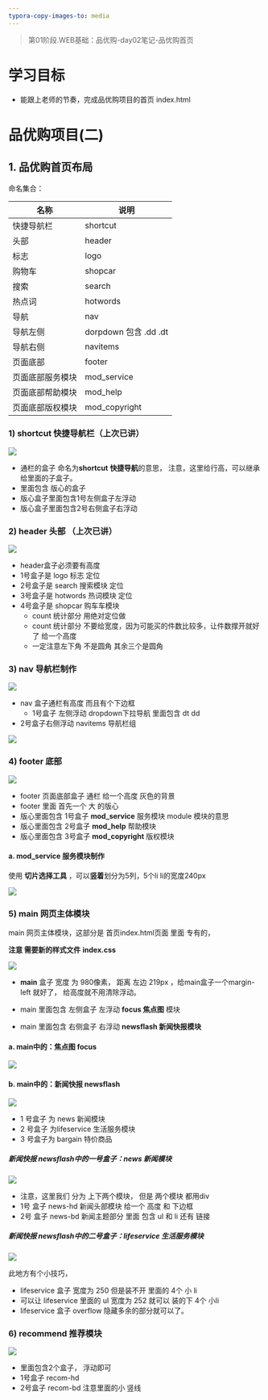 ```yaml
---
typora-copy-images-to: media
---
```


> 第01阶段.WEB基础：品优购-day02笔记-品优购首页



# 学习目标

* 能跟上老师的节奏，完成品优购项目的首页 index.html

  

#  品优购项目(二)

##  1. 品优购首页布局

命名集合：

| 名称       | 说明                     |
| -------- | ---------------------- |
| 快捷导航栏    | shortcut               |
| 头部       | header                 |
| 标志       | logo                   |
| 购物车      | shopcar                |
| 搜索       | search                 |
| 热点词      | hotwords               |
| 导航       | nav                    |
| 导航左侧     | dorpdown  包含  .dd  .dt |
| 导航右侧     | navitems               |
| 页面底部     | footer                 |
| 页面底部服务模块 | mod_service            |
| 页面底部帮助模块 | mod_help               |
| 页面底部版权模块 | mod_copyright          |

### 1) shortcut **快捷导航**栏（上次已讲）

<img src="media/01-shortcut.png" />

- 通栏的盒子  命名为**shortcut** **快捷导航**的意思， 注意，这里给行高，可以继承给里面的子盒子。
- 里面包含 版心的盒子
- 版心盒子里面包含1号左侧盒子左浮动
- 版心盒子里面包含2号右侧盒子右浮动

### 2) header 头部 （上次已讲）

<img src="media/02-header.png" />

- header盒子必须要有高度
- 1号盒子是 logo 标志  定位
- 2号盒子是 search 搜索模块 定位
- 3号盒子是 hotwords  热词模块 定位
- 4号盒子是 shopcar 购车车模块
  - count 统计部分  用绝对定位做
  - count 统计部分  不要给宽度，因为可能买的件数比较多，让件数撑开就好了 给一个高度
  - 一定注意左下角 不是圆角 其余三个是圆角

### 3) nav 导航栏制作

<img src="media/03-nav.png" />

- nav 盒子通栏有高度   而且有个下边框
  - 1号盒子 左侧浮动  dropdown下拉导航  里面包含 dt   dd 
- 2号盒子右侧浮动  navitems 导航栏组

 <img src="media/03-nav2.png" />

### 4) footer 底部

<img src="media/04-footer.png" />

* footer 页面底部盒子  通栏 给一个高度  灰色的背景
* footer 里面 首先一个 大 的版心
* 版心里面包含 1号盒子  **mod_service**     服务模块     module  模块的意思
* 版心里面包含 2号盒子 **mod_help**   帮助模块
* 版心里面包含 3号盒子 **mod_copyright**   版权模块 

#### a. mod_service  服务模块制作

使用 **切片选择工具** ，可以**竖着**划分为5列，5个li   li的宽度240px

<img src="media/04-footer中的mod_service.png" />



### 5) main  网页主体模块

main  网页主体模块，这部分是 首页index.html页面 里面 专有的， 

**注意 需要新的样式文件**  **index.css**  



<img src="media/05-main.png" />

* **main** 盒子 宽度 为  980像素， 距离 左边 219px  ，给main盒子一个margin-left 就好了， 给高度就不用清除浮动。

* main 里面包含 左侧盒子 左浮动  **focus  焦点图** 模块 

* main 里面包含 右侧盒子 右浮动  **newsflash  新闻快报模块** 

  

#### a. main中的：焦点图 focus

<img src="media/05-main中的焦点图focus.png" />

#### b. main中的：新闻快报 newsflash

<img src="media/05-main中的新闻快报 newsflash.png" />

* 1 号盒子 为 news 新闻模块  
* 2 号盒子 为lifeservice  生活服务模块
* 3 号盒子为 bargain  特价商品

##### 新闻快报 newsflash中的一号盒子：news 新闻模块

<img src="media/05-main中的新闻快报 newsflash中的新闻模块news.png" />

* 注意，这里我们 分为 上下两个模块，  但是 两个模块 都用div   
* 1号 盒子    news-hd   新闻头部模块  给一个 高度 和   下边框   
* 2号 盒子    news-bd   新闻主题部分   里面 包含 ul 和  li  还有 链接 

##### 新闻快报 newsflash中的二号盒子：lifeservice  生活服务模块

<img src="media/05-main中的新闻快报 newsflash中的生活服务模块lifeservice.png" />

此地方有个小技巧，

* lifeservice  盒子 宽度为   250   但是装不开  里面的 4个 小 li 
* 可以让  lifeservice    里面的 ul  宽度为 252  就可以 装的下  4个 小li
* lifeservice  盒子  overflow 隐藏多余的部分就可以了。

### 6) recommend  推荐模块

<img src="media/06-recommend推荐模块.png" />

* 里面包含2个盒子， 浮动即可
* 1号盒子    recom-hd   
* 2号盒子    recom-bd  注意里面的小 竖线   






